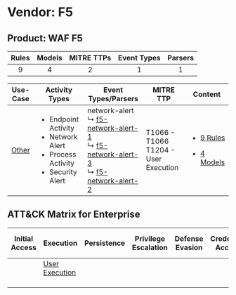 Vendor: F5
==========
Product: WAF F5
---------------
| Rules | Models | MITRE TTPs | Event Types | Parsers |
|:-----:|:------:|:----------:|:-----------:|:-------:|
|   9   |   4    |     2      |      1      |    1    |

|                Use-Case                | Activity Types                                                                                            | Event Types/Parsers                                                                                                                                                                                                                        | MITRE TTP                                   | Content                                                                                    |
|:--------------------------------------:| --------------------------------------------------------------------------------------------------------- | ------------------------------------------------------------------------------------------------------------------------------------------------------------------------------------------------------------------------------------------ | ------------------------------------------- | ------------------------------------------------------------------------------------------ |
| [Other](../../../UseCases/uc_other.md) | <ul><li>Endpoint Activity</li><li>Network Alert</li><li>Process Activity</li><li>Security Alert</li></ul> |  network-alert<br> ↳ [f5-network-alert-1](Parsers/parserContent_f5-network-alert-1.md)<br> ↳ [f5-network-alert-3](Parsers/parserContent_f5-network-alert-3.md)<br> ↳ [f5-network-alert-2](Parsers/parserContent_f5-network-alert-2.md)<br> | T1066 - T1066<br>T1204 - User Execution<br> | [<ul><li>9 Rules</li></ul><ul><li>4 Models</li></ul>](Rules_Models/r_m_f5_waf_f5_Other.md) |

ATT&CK Matrix for Enterprise
----------------------------
| Initial Access | Execution                                                           | Persistence | Privilege Escalation | Defense Evasion | Credential Access | Discovery | Lateral Movement | Collection | Command and Control | Exfiltration | Impact |
| -------------- | ------------------------------------------------------------------- | ----------- | -------------------- | --------------- | ----------------- | --------- | ---------------- | ---------- | ------------------- | ------------ | ------ |
|                | [User Execution](https://attack.mitre.org/techniques/T1204)<br><br> |             |                      |                 |                   |           |                  |            |                     |              |        |
